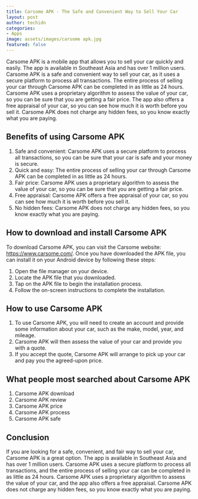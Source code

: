 ```yaml
---
title: Carsome APK - The Safe and Convenient Way to Sell Your Car
layout: post
author: techidn
categories: 
- Apps
image: assets/images/carsome apk.jpg
featured: false
---
```


Carsome APK is a mobile app that allows you to sell your car quickly and easily. The app is available in Southeast Asia and has over 1 million users. Carsome APK is a safe and convenient way to sell your car, as it uses a secure platform to process all transactions. The entire process of selling your car through Carsome APK can be completed in as little as 24 hours. Carsome APK uses a proprietary algorithm to assess the value of your car, so you can be sure that you are getting a fair price. The app also offers a free appraisal of your car, so you can see how much it is worth before you sell it. Carsome APK does not charge any hidden fees, so you know exactly what you are paying.

## Benefits of using Carsome APK
1.	Safe and convenient: Carsome APK uses a secure platform to process all transactions, so you can be sure that your car is safe and your money is secure.
2.	Quick and easy: The entire process of selling your car through Carsome APK can be completed in as little as 24 hours.
3.	Fair price: Carsome APK uses a proprietary algorithm to assess the value of your car, so you can be sure that you are getting a fair price.
4.	Free appraisal: Carsome APK offers a free appraisal of your car, so you can see how much it is worth before you sell it.
5.	No hidden fees: Carsome APK does not charge any hidden fees, so you know exactly what you are paying.

## How to download and install Carsome APK
To download Carsome APK, you can visit the Carsome website: https://www.carsome.com/.
Once you have downloaded the APK file, you can install it on your Android device by following these steps:
1.	Open the file manager on your device.
2.	Locate the APK file that you downloaded.
3.	Tap on the APK file to begin the installation process.
4.	Follow the on-screen instructions to complete the installation.

## How to use Carsome APK
1.	To use Carsome APK, you will need to create an account and provide some information about your car, such as the make, model, year, and mileage.
2.	Carsome APK will then assess the value of your car and provide you with a quote.
3.	If you accept the quote, Carsome APK will arrange to pick up your car and pay you the agreed-upon price.

## What people most searched about Carsome APK
1.	Carsome APK download
2.	Carsome APK review
3.	Carsome APK price
4.	Carsome APK process
5.	Carsome APK safe

## Conclusion
If you are looking for a safe, convenient, and fair way to sell your car, Carsome APK is a great option. The app is available in Southeast Asia and has over 1 million users. Carsome APK uses a secure platform to process all transactions, and the entire process of selling your car can be completed in as little as 24 hours. Carsome APK uses a proprietary algorithm to assess the value of your car, and the app also offers a free appraisal. Carsome APK does not charge any hidden fees, so you know exactly what you are paying.
